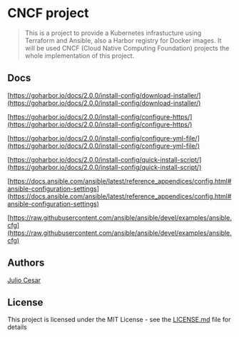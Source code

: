 # CNCF project

> This is a project to provide a Kubernetes infrastucture using Terraform and Ansible, also a Harbor registry for Docker images.
> It will be used CNCF (Cloud Native Computing Foundation) projects the whole implementation of this project.

## Docs

[https://goharbor.io/docs/2.0.0/install-config/download-installer/](https://goharbor.io/docs/2.0.0/install-config/download-installer/)

[https://goharbor.io/docs/2.0.0/install-config/configure-https/](https://goharbor.io/docs/2.0.0/install-config/configure-https/)

[https://goharbor.io/docs/2.0.0/install-config/configure-yml-file/](https://goharbor.io/docs/2.0.0/install-config/configure-yml-file/)

[https://goharbor.io/docs/2.0.0/install-config/quick-install-script/](https://goharbor.io/docs/2.0.0/install-config/quick-install-script/)

[https://docs.ansible.com/ansible/latest/reference_appendices/config.html#ansible-configuration-settings](https://docs.ansible.com/ansible/latest/reference_appendices/config.html#ansible-configuration-settings)

[https://raw.githubusercontent.com/ansible/ansible/devel/examples/ansible.cfg](https://raw.githubusercontent.com/ansible/ansible/devel/examples/ansible.cfg)

## Authors

[Julio Cesar](https://github.com/julio-cesar-development)

## License

This project is licensed under the MIT License - see the [LICENSE.md](LICENSE.md) file for details

